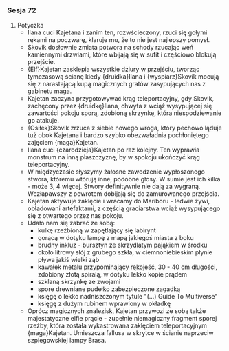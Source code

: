 ### Sesja 72
1. Potyczka
    - Ilana cuci Kajetana i zanim ten, rozwścieczony, rzuci się gołymi rękami na poczwarę, klaruje mu, że to nie jest najlepszy pomysł.
    - Skovik dosłownie zmiata potwora na schody rzucając weń kamiennymi drzwiami, które wbijają się w sufit i częściowo blokują przejście.
    - {Elf}Kajetan zasklepia wszystkie dziury w przejściu, tworząc tymczasową ścianę kiedy {druidka}Ilana i {wyspiarz}Skovik mocują się z narastającą kupą magicznych gratów zasypujących nas z gabinetu maga.
    - Kajetan zaczyna przygotowywać krąg teleportacyjny, gdy Skovik, zachęcony przez {druidkę}Ilana, chwyta z wciąż wysypującej się zawartości pokoju sporą, zdobioną skrzynkę, która niespodziewanie go atakuje.
    - {Osiłek}Skovik zrzuca z siebie nowego wroga, który pechowo ląduje tuż obok Kajetana i bardzo szybko obezwaładnia pochłoniętego zajęciem {maga}Kajetan.
    - Ilana cuci {czarodzieja}Kajetan po raz kolejny. Ten wyprawia monstrum na inną płaszczyznę, by w spokoju ukończyć krąg teleportacyjny.
    - W międzyczasie słyszymy żałosne zawodzenie wypłoszonego stwora, któremu wtórują inne, podobne głosy. W sumie jest ich kilka - może 3, 4 więcej. Stwory definitywnie nie dają za wygraną. Wczłapawszy z powrotem dobijają się do zamurowanego przejścia.
    - Kajetan aktywuje zaklęcie i wracamy do Mariboru - ledwie żywi, obładowani artefaktami, z częścią graciarstwa wciąż wysypującego się z otwartego przez nas pokoju.
    - Udało nam się zabrać ze sobą:
        - kulkę rzeźbioną w zapętlający się labirynt
        - gorącą w dotyku lampę z mapą jakiegoś miasta z boku
        - brudny inkluz - bursztyn ze skrzydlatym pająkiem w środku
        - około litrowy słój z grubego szkła, w ciemnoniebieskim płynie pływa jakiś wielki ząb
        - kawałek metalu przypominający rękojeść, 30 - 40 cm długości, zdobiony złotą spiralą, w dotyku lekko kopie prądem
        - szklaną skrzynkę ze zwojami
        - spore drewniane pudełko zabezpieczone zagadką
        - księgę o lekko nadniszczonym tytule "(...) Guide To Multiverse"
        - księgę z dużym rubinem wprawiony w okładkę
    - Oprócz magicznych znalezisk, Kajetan przywozi ze sobą także majestatyczne elfie prącie - zupełnie niemagiczny fragment sporej rzeźby, która została wykastrowana zaklęciem teleportacyjnym {maga}Kajetan. Umieszcza fallusa w skrytce w ścianie naprzeciw szpiegowskiej lampy Brasa.